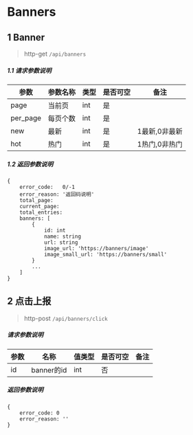 # Banners

## 1 Banner

> http-get ```/api/banners```

##### 1.1 请求参数说明

|参数|参数名称|类型|是否可空|备注
|---|---|---|---|---
|page | 当前页| int |是||
|per_page | 每页个数| int |是||
|new|最新|int|是|1最新,0非最新|
|hot|热门|int|是|1热门,0非热门|

##### 1.2 返回参数说明
```
{
    error_code:   0/-1  
    error_reason: '返回码说明'  
    total_page: 
    current_page: 
    total_entries:   
    banners: [
        {
            id: int 
            name: string 
            url: string
            image_url: 'https://banners/image'
            image_small_url: 'https://banners/small'
        }
        ...
    ]
}
```

## 2 点击上报

> http-post ```/api/banners/click```

##### 请求参数说明
|参数|名称|值类型|是否可空|备注|
|---|---|---|---|---|
|id|banner的id|int|否|||

##### 返回参数说明
````
{ 
    error_code: 0
    error_reason: ''
} 
````